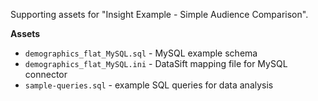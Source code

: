 Supporting assets for "Insight Example - Simple Audience Comparison".


**Assets**

  * ```demographics_flat_MySQL.sql``` - MySQL example schema
  * ```demographics_flat_MySQL.ini``` - DataSift mapping file for MySQL connector
  * ```sample-queries.sql``` - example SQL queries for data analysis